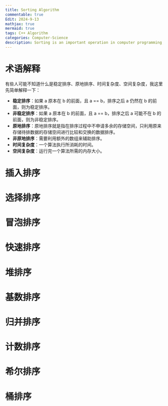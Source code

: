 ```yaml
---
title: Sorting Algorithm
commentable: true
Edit: 2024-9-13
mathjax: true
mermaid: true
tags: C++ Algorithm
categories: Computer-Science
description: Sorting is an important operation in computer programming, we will introduce ten sorting algorithms.
---
```

# 术语解释

有些人可能不知道什么是稳定排序、原地排序、时间复杂度、空间复杂度，我这里先简单解释一下：

- **稳定排序**：如果 a 原本在 b 的前面，且 a == b，排序之后 a 仍然在 b 的前面，则为稳定排序。
- **非稳定排序**：如果 a 原本在 b 的前面，且 a == b，排序之后 a 可能不在 b 的前面，则为非稳定排序。
- **原地排序**：原地排序就是指在排序过程中不申请多余的存储空间，只利用原来存储待排数据的存储空间进行比较和交换的数据排序。
- **非原地排序**：需要利用额外的数组来辅助排序。
- **时间复杂度**：一个算法执行所消耗的时间。
- **空间复杂度**：运行完一个算法所需的内存大小。

# 插入排序

# 选择排序

# 冒泡排序

# 快速排序

# 堆排序

# 基数排序

# 归并排序

# 计数排序

# 希尔排序

# 桶排序
